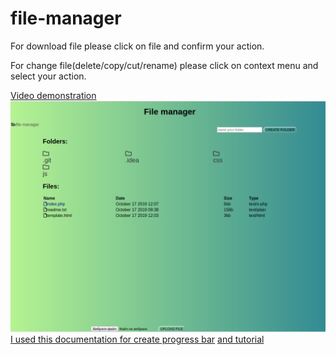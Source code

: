 <h1>file-manager</h1>
<p>For download file please click on file and confirm your action.</p>
<p>For change file(delete/copy/cut/rename) please click on context menu and select your action.<p>
  <a href="https://drive.google.com/file/d/1egs1pZ0hQsTyb8Dz6hrQON3UN7A1DuZp/view?usp=sharing">Video demonstration</a>
<img src="screenshot.png" alt="screenshot">
<a href="https://www.php.net/manual/en/session.upload-progress.php">I used this documentation for create progress bar</a>
  <a href ="https://www.sitepoint.com/tracking-upload-progress-with-php-and-javascript/">and tutorial</a>
